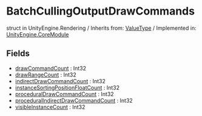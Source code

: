 # BatchCullingOutputDrawCommands
struct in UnityEngine.Rendering
 / Inherits from: <a href="https://docs.unity3d.com/6000.0/Documentation/ScriptReference/ValueType.html">ValueType</a> / Implemented in: <a href="https://docs.unity3d.com/6000.0/Documentation/ScriptReference/UnityEngine.CoreModule.html">UnityEngine.CoreModule</a>

## Fields
- <a href="https://docs.unity3d.com/6000.0/Documentation/ScriptReference/BatchCullingOutputDrawCommands-drawCommandCount.html">drawCommandCount</a> : Int32
- <a href="https://docs.unity3d.com/6000.0/Documentation/ScriptReference/BatchCullingOutputDrawCommands-drawRangeCount.html">drawRangeCount</a> : Int32
- <a href="https://docs.unity3d.com/6000.0/Documentation/ScriptReference/BatchCullingOutputDrawCommands-indirectDrawCommandCount.html">indirectDrawCommandCount</a> : Int32
- <a href="https://docs.unity3d.com/6000.0/Documentation/ScriptReference/BatchCullingOutputDrawCommands-instanceSortingPositionFloatCount.html">instanceSortingPositionFloatCount</a> : Int32
- <a href="https://docs.unity3d.com/6000.0/Documentation/ScriptReference/BatchCullingOutputDrawCommands-proceduralDrawCommandCount.html">proceduralDrawCommandCount</a> : Int32
- <a href="https://docs.unity3d.com/6000.0/Documentation/ScriptReference/BatchCullingOutputDrawCommands-proceduralIndirectDrawCommandCount.html">proceduralIndirectDrawCommandCount</a> : Int32
- <a href="https://docs.unity3d.com/6000.0/Documentation/ScriptReference/BatchCullingOutputDrawCommands-visibleInstanceCount.html">visibleInstanceCount</a> : Int32
